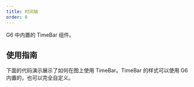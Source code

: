 ```yaml
---
title: 时间轴
order: 0
---
```


G6 中内置的 TimeBar 组件。

## 使用指南

下面的代码演示展示了如何在图上使用 TimeBar。TimeBar 的样式可以使用 G6 内置的，也可以完全自定义。

